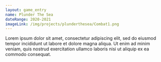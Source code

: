 ```yaml
---
layout: game_entry
name: Plunder The Sea
dateRange: 2020-2021
imageLink: /img/projects/plunderthesea/Combat1.png
---
```

<!--Put description here:-->
Lorem ipsum dolor sit amet, consectetur adipiscing elit, sed do eiusmod tempor incididunt ut labore et dolore magna aliqua. Ut enim ad minim veniam, quis nostrud exercitation ullamco laboris nisi ut aliquip ex ea commodo consequat.